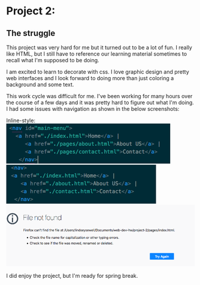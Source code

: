 # Project 2:
## The struggle

This project was very hard for me but it turned out to be a lot of fun. I really like HTML, but I still have to reference our learning material sometimes to recall what I'm supposed to be doing.

I am excited to learn to decorate with css. I love graphic design and pretty web interfaces and I look forward to doing more than just coloring a background and some text.

This work cycle was difficult for me. I've been working for many hours over the course of a few days and it was pretty hard to figure out what I'm doing. I had some issues with navigation as shown in the below screenshots:


Inline-style:
![text](images/screenshot1.png)
![text](images/screenshot2.png)
![text](images/screenshot3.png)


I did enjoy the project, but I'm ready for spring break.
